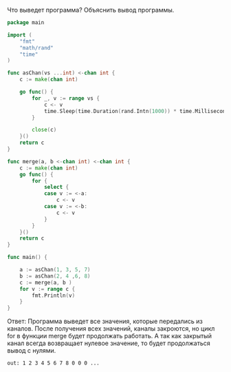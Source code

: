 Что выведет программа? Объяснить вывод программы.

```go
package main

import (
	"fmt"
	"math/rand"
	"time"
)

func asChan(vs ...int) <-chan int {
	c := make(chan int)

	go func() {
		for _, v := range vs {
			c <- v
			time.Sleep(time.Duration(rand.Intn(1000)) * time.Millisecond)
		}

		close(c)
	}()
	return c
}

func merge(a, b <-chan int) <-chan int {
	c := make(chan int)
	go func() {
		for {
			select {
			case v := <-a:
				c <- v
			case v := <-b:
				c <- v
			}
		}
	}()
	return c
}

func main() {

	a := asChan(1, 3, 5, 7)
	b := asChan(2, 4 ,6, 8)
	c := merge(a, b )
	for v := range c {
		fmt.Println(v)
	}
}
```

Ответ: Программа выведет все значения, которые передались из каналов. После получения всех значений, каналы закроются, но цикл for в функции merge будет продолжать работать. А так как закрытый канал всегда возвращает нулевое значение, то будет продолжаться вывод с нулями.
```
out: 1 2 3 4 5 6 7 8 0 0 0 ...
```
